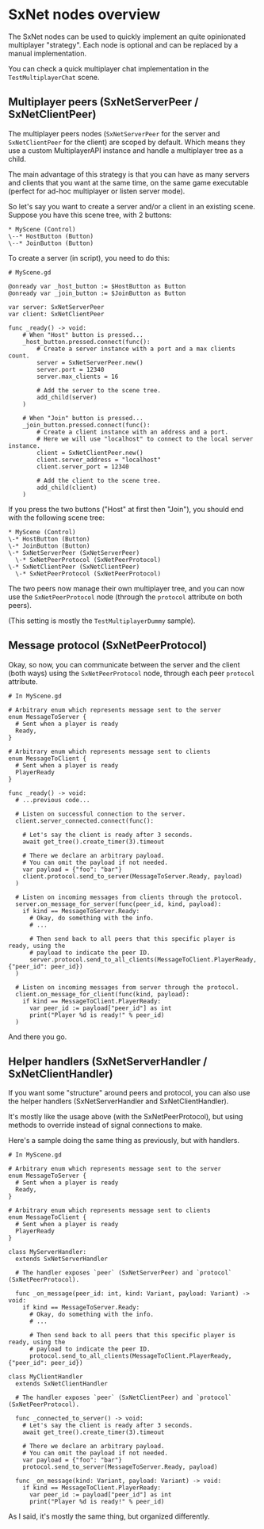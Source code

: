 # SxNet nodes overview

The SxNet nodes can be used to quickly implement an quite opinionated multiplayer "strategy".
Each node is optional and can be replaced by a manual implementation.

You can check a quick multiplayer chat implementation in the `TestMultiplayerChat` scene.

## Multiplayer peers (SxNetServerPeer / SxNetClientPeer)

The multiplayer peers nodes (`SxNetServerPeer` for the server and `SxNetClientPeer` for the client) are scoped by default. Which means they use a custom MultiplayerAPI instance and handle a multiplayer tree as a child.

The main advantage of this strategy is that you can have as many servers and clients that you want at the same time, on the same game executable (perfect for ad-hoc multiplayer or listen server mode).

So let's say you want to create a server and/or a client in an existing scene.
Suppose you have this scene tree, with 2 buttons:

```
* MyScene (Control)
\--* HostButton (Button)
\--* JoinButton (Button)
```

To create a server (in script), you need to do this:

```gdscript
# MyScene.gd

@onready var _host_button := $HostButton as Button
@onready var _join_button := $JoinButton as Button

var server: SxNetServerPeer
var client: SxNetClientPeer

func _ready() -> void:
    # When "Host" button is pressed...
    _host_button.pressed.connect(func():
        # Create a server instance with a port and a max clients count.
        server = SxNetServerPeer.new()
        server.port = 12340
        server.max_clients = 16

        # Add the server to the scene tree.
        add_child(server)
    )

    # When "Join" button is pressed...
    _join_button.pressed.connect(func():
        # Create a client instance with an address and a port.
        # Here we will use "localhost" to connect to the local server instance.
        client = SxNetClientPeer.new()
        client.server_address = "localhost"
        client.server_port = 12340

        # Add the client to the scene tree.
        add_child(client)
    )
```

If you press the two buttons ("Host" at first then "Join"), you should end with the following scene tree:

```
* MyScene (Control)
\-* HostButton (Button)
\-* JoinButton (Button)
\-* SxNetServerPeer (SxNetServerPeer)
  \-* SxNetPeerProtocol (SxNetPeerProtocol)
\-* SxNetClientPeer (SxNetClientPeer)
  \-* SxNetPeerProtocol (SxNetPeerProtocol)
```

The two peers now manage their own multiplayer tree, and you can now use the `SxNetPeerProtocol` node (through the `protocol` attribute on both peers).

(This setting is mostly the `TestMultiplayerDummy` sample).

## Message protocol (SxNetPeerProtocol)

Okay, so now, you can communicate between the server and the client (both ways) using the `SxNetPeerProtocol` node, through each peer `protocol` attribute.

```gdscript
# In MyScene.gd

# Arbitrary enum which represents message sent to the server
enum MessageToServer {
  # Sent when a player is ready
  Ready,
}

# Arbitrary enum which represents message sent to clients
enum MessageToClient {
  # Sent when a player is ready
  PlayerReady
}

func _ready() -> void:
  # ...previous code...

  # Listen on successful connection to the server.
  client.server_connected.connect(func():

    # Let's say the client is ready after 3 seconds.
    await get_tree().create_timer(3).timeout

    # There we declare an arbitrary payload.
    # You can omit the payload if not needed.
    var payload = {"foo": "bar"}
    client.protocol.send_to_server(MessageToServer.Ready, payload)
  )

  # Listen on incoming messages from clients through the protocol.
  server.on_message_for_server(func(peer_id, kind, payload):
    if kind == MessageToServer.Ready:
      # Okay, do something with the info.
      # ...

      # Then send back to all peers that this specific player is ready, using the
      # payload to indicate the peer ID.
      server.protocol.send_to_all_clients(MessageToClient.PlayerReady, {"peer_id": peer_id})
  )

  # Listen on incoming messages from server through the protocol.
  client.on_message_for_client(func(kind, payload):
    if kind == MessageToClient.PlayerReady:
      var peer_id := payload["peer_id"] as int
      print("Player %d is ready!" % peer_id)
  )
```

And there you go.

## Helper handlers (SxNetServerHandler / SxNetClientHandler)

If you want some "structure" around peers and protocol, you can also use the helper handlers (SxNetServerHandler and SxNetClientHandler).

It's mostly like the usage above (with the SxNetPeerProtocol), but using methods to override instead of signal connections to make.

Here's a sample doing the same thing as previously, but with handlers.

```gdscript
# In MyScene.gd

# Arbitrary enum which represents message sent to the server
enum MessageToServer {
  # Sent when a player is ready
  Ready,
}

# Arbitrary enum which represents message sent to clients
enum MessageToClient {
  # Sent when a player is ready
  PlayerReady
}

class MyServerHandler:
  extends SxNetServerHandler

  # The handler exposes `peer` (SxNetServerPeer) and `protocol` (SxNetPeerProtocol).

  func _on_message(peer_id: int, kind: Variant, payload: Variant) -> void:
    if kind == MessageToServer.Ready:
      # Okay, do something with the info.
      # ...

      # Then send back to all peers that this specific player is ready, using the
      # payload to indicate the peer ID.
      protocol.send_to_all_clients(MessageToClient.PlayerReady, {"peer_id": peer_id})

class MyClientHandler
  extends SxNetClientHandler

  # The handler exposes `peer` (SxNetClientPeer) and `protocol` (SxNetPeerProtocol).

  func _connected_to_server() -> void:
    # Let's say the client is ready after 3 seconds.
    await get_tree().create_timer(3).timeout

    # There we declare an arbitrary payload.
    # You can omit the payload if not needed.
    var payload = {"foo": "bar"}
    protocol.send_to_server(MessageToServer.Ready, payload)

  func _on_message(kind: Variant, payload: Variant) -> void:
    if kind == MessageToClient.PlayerReady:
      var peer_id := payload["peer_id"] as int
      print("Player %d is ready!" % peer_id)
```

As I said, it's mostly the same thing, but organized differently.